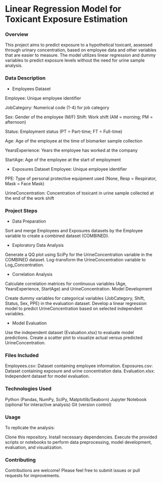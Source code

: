 # Linear Regression Model for Toxicant Exposure Estimation
### Overview
This project aims to predict exposure to a hypothetical toxicant, assessed through urinary concentration, based on employee data and other variables that are easier to measure. The model utilizes linear regression and dummy variables to predict exposure levels without the need for urine sample analysis.

### Data Description
- Employees Dataset
  
Employee: Unique employee identifier

JobCategory: Numerical code (1-4) for job category

Sex: Gender of the employee (M/F)
Shift: Work shift (AM = morning; PM = afternoon)

Status: Employment status (PT = Part-time; FT = Full-time)

Age: Age of the employee at the time of biomarker sample collection

YearsExperience: Years the employee has worked at the company

StartAge: Age of the employee at the start of employment

- Exposures Dataset
Employee: Unique employee identifier

PPE: Type of personal protective equipment used (None, Resp = Respirator, Mask = Face Mask)

UrineConcentration: Concentration of toxicant in urine sample collected at the end of the work shift

### Project Steps
- Data Preparation

Sort and merge Employees and Exposures datasets by the Employee variable to create a combined dataset (COMBINED).
- Exploratory Data Analysis

Generate a QQ plot using SciPy for the UrineConcentration variable in the COMBINED dataset.
Log-transform the UrineConcentration variable to Log_Concentration.
- Correlation Analysis

Calculate correlation matrices for continuous variables (Age, YearsExperience, StartAge) and UrineConcentration.
Model Development

Create dummy variables for categorical variables (JobCategory, Shift, Status, Sex, PPE) in the evaluation dataset.
Develop a linear regression model to predict UrineConcentration based on selected independent variables.
- Model Evaluation

Use the independent dataset (Evaluation.xlsx) to evaluate model predictions.
Create a scatter plot to visualize actual versus predicted UrineConcentration.
### Files Included
Employees.csv: Dataset containing employee information.
Exposures.csv: Dataset containing exposure and urine concentration data.
Evaluation.xlsx: Independent dataset for model evaluation.
### Technologies Used
Python (Pandas, NumPy, SciPy, Matplotlib/Seaborn)
Jupyter Notebook (optional for interactive analysis)
Git (version control)
### Usage
To replicate the analysis:

Clone this repository.
Install necessary dependencies.
Execute the provided scripts or notebooks to perform data preprocessing, model development, evaluation, and visualization.
### Contributing
Contributions are welcome! Please feel free to submit issues or pull requests for improvements.
